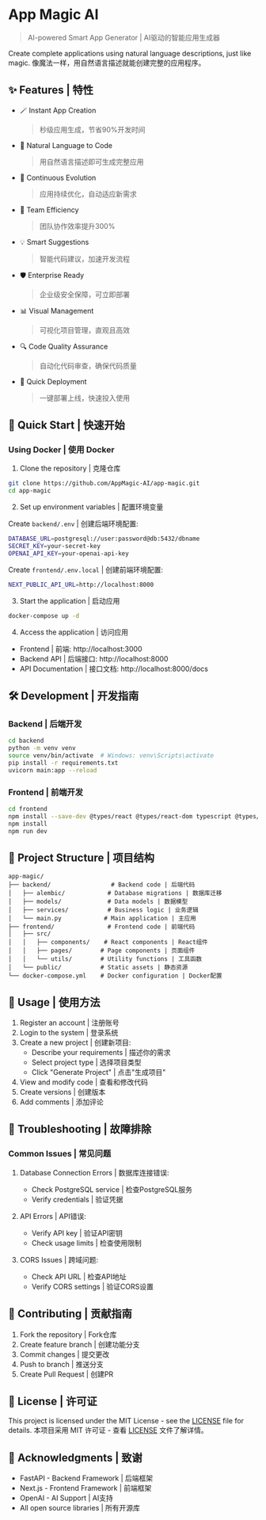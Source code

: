 # App Magic AI
> AI-powered Smart App Generator | AI驱动的智能应用生成器

Create complete applications using natural language descriptions, just like magic.
像魔法一样，用自然语言描述就能创建完整的应用程序。

## ✨ Features | 特性

- 🪄 Instant App Creation
  > 秒级应用生成，节省90%开发时间
- 🎯 Natural Language to Code
  > 用自然语言描述即可生成完整应用
- 🔄 Continuous Evolution
  > 应用持续优化，自动适应新需求
- 👥 Team Efficiency
  > 团队协作效率提升300%
- 💡 Smart Suggestions
  > 智能代码建议，加速开发流程
- 🛡️ Enterprise Ready
  > 企业级安全保障，可立即部署
- 📊 Visual Management
  > 可视化项目管理，直观且高效
- 🔍 Code Quality Assurance
  > 自动化代码审查，确保代码质量
- 🚀 Quick Deployment
  > 一键部署上线，快速投入使用

## 🚀 Quick Start | 快速开始

### Using Docker | 使用 Docker

1. Clone the repository | 克隆仓库
```bash
git clone https://github.com/AppMagic-AI/app-magic.git
cd app-magic
```

2. Set up environment variables | 配置环境变量

Create `backend/.env` | 创建后端环境配置:
```bash
DATABASE_URL=postgresql://user:password@db:5432/dbname
SECRET_KEY=your-secret-key
OPENAI_API_KEY=your-openai-api-key
```

Create `frontend/.env.local` | 创建前端环境配置:
```bash
NEXT_PUBLIC_API_URL=http://localhost:8000
```

3. Start the application | 启动应用
```bash
docker-compose up -d
```

4. Access the application | 访问应用
- Frontend | 前端: http://localhost:3000
- Backend API | 后端接口: http://localhost:8000
- API Documentation | 接口文档: http://localhost:8000/docs

## 🛠️ Development | 开发指南

### Backend | 后端开发
```bash
cd backend
python -m venv venv
source venv/bin/activate  # Windows: venv\Scripts\activate
pip install -r requirements.txt
uvicorn main:app --reload
```

### Frontend | 前端开发
```bash
cd frontend
npm install --save-dev @types/react @types/react-dom typescript @types/node
npm install
npm run dev
```

## 📁 Project Structure | 项目结构
```
app-magic/
├── backend/                 # Backend code | 后端代码
│   ├── alembic/            # Database migrations | 数据库迁移
│   ├── models/             # Data models | 数据模型
│   ├── services/           # Business logic | 业务逻辑
│   └── main.py            # Main application | 主应用
├── frontend/               # Frontend code | 前端代码
│   ├── src/
│   │   ├── components/    # React components | React组件
│   │   ├── pages/        # Page components | 页面组件
│   │   └── utils/        # Utility functions | 工具函数
│   └── public/           # Static assets | 静态资源
└── docker-compose.yml    # Docker configuration | Docker配置
```

## 🔨 Usage | 使用方法

1. Register an account | 注册账号
2. Login to the system | 登录系统
3. Create a new project | 创建新项目:
   - Describe your requirements | 描述你的需求
   - Select project type | 选择项目类型
   - Click "Generate Project" | 点击"生成项目"
4. View and modify code | 查看和修改代码
5. Create versions | 创建版本
6. Add comments | 添加评论

## 🔧 Troubleshooting | 故障排除

### Common Issues | 常见问题

1. Database Connection Errors | 数据库连接错误:
   - Check PostgreSQL service | 检查PostgreSQL服务
   - Verify credentials | 验证凭据

2. API Errors | API错误:
   - Verify API key | 验证API密钥
   - Check usage limits | 检查使用限制

3. CORS Issues | 跨域问题:
   - Check API URL | 检查API地址
   - Verify CORS settings | 验证CORS设置

## 📝 Contributing | 贡献指南

1. Fork the repository | Fork仓库
2. Create feature branch | 创建功能分支
3. Commit changes | 提交更改
4. Push to branch | 推送分支
5. Create Pull Request | 创建PR

## 📄 License | 许可证

This project is licensed under the MIT License - see the [LICENSE](LICENSE) file for details.
本项目采用 MIT 许可证 - 查看 [LICENSE](LICENSE) 文件了解详情。

## 🙏 Acknowledgments | 致谢

- FastAPI - Backend Framework | 后端框架
- Next.js - Frontend Framework | 前端框架
- OpenAI - AI Support | AI支持
- All open source libraries | 所有开源库